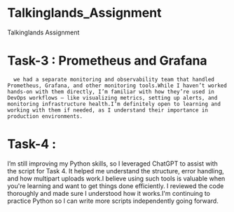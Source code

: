 # Talkinglands_Assignment
Talkinglands Assignment

# Task-3 : Prometheus and Grafana
      we had a separate monitoring and observability team that handled Prometheus, Grafana, and other monitoring tools.While I haven’t worked hands-on with them directly, I’m familiar with how they’re used in DevOps workflows — like visualizing metrics, setting up alerts, and monitoring infrastructure health.I’m definitely open to learning and working with them if needed, as I understand their importance in production environments.

# Task-4 :
I’m still improving my Python skills, so I leveraged ChatGPT to assist with the script for Task 4. It helped me understand the structure, error handling, and how multipart uploads work.I believe using such tools is valuable when you're learning and want to get things done efficiently. I reviewed the code thoroughly and made sure I understood how it works.I'm continuing to practice Python so I can write more scripts independently going forward.
